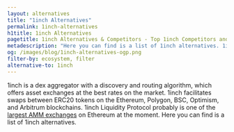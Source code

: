 ```yaml
---
layout: alternatives
title: "1inch Alternatives"
permalink: 1inch-alternatives
h1title: 1inch Alternatives
pagetitle: 1inch Alternatives & Competitors - Top 1inch Competitors and Alternatives
metadescription: "Here you can find is a list of 1inch alternatives. 1inch is a dex aggregator with a discovery and routing algorithm, which offers asset exchanges."
og: /images/blog/1inch-alternatives-ogp.png
filter-by: ecosystem, filter
alternative-to: 1inch
---
```


1inch is a dex aggregator with a discovery and routing algorithm, which offers asset exchanges at the best rates on the market. 1inch facilitates swaps between ERC20 tokens on the Ethereum, Polygon, BSC, Optimism, and Arbitrum blockchains. 1inch Liquidity Protocol probably is one of the [largest AMM exchanges](/dex-volume) on Ethereum at the moment. Here you can find is a list of 1inch alternatives.
